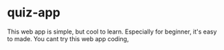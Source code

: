 # quiz-app

This web app is simple, but cool to learn. Especially for beginner, it's easy to made. You cant try this web app coding, 
